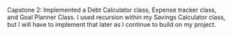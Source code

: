 Capstone 2:
Implemented a Debt Calculator class, Expense tracker class, and Goal Planner Class. I used recursion within my Savings Calculator class, but I will have to implement that later as I continue to build on my project.
